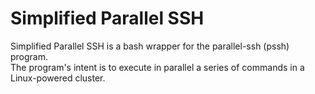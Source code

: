 # Simplified Parallel SSH

Simplified Parallel SSH is a bash wrapper for the parallel-ssh (pssh) program. <br />
The program's intent is to execute in parallel a series of commands in a Linux-powered cluster.
